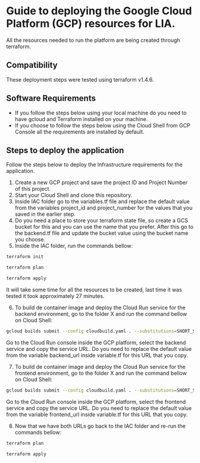 # Guide to deploying the Google Cloud Platform (GCP) resources for LIA.
All the resources needed to run the platform are being created through terraform.

## Compatibility

These deployment steps were tested using terraform v1.4.6.

## Software Requirements
- If you follow the steps below using your local machine do you need to have gcloud and Terraform installed on your machine.
- If you choose to follow the steps below using the Cloud Shell from GCP Console all the requirements are installed by default.


## Steps to deploy the application

Follow the steps below to deploy the Infrastructure requirements for the application.

1. Create a new GCP project and save the project ID and Project Number of this project.
2. Start your Cloud Shell and clone this repository.
3. Inside IAC folder go to the variables.tf file and replace the default value from the variables project_id and project_number for the values that you saved in the earlier step.
4. Do you need a place to store your terraform state file, so create a GCS bucket for this and you can use the name that you prefer. After this go to the backend.tf file and update the bucket value using the bucket name you choose.
5. Inside the IAC folder, run the commands bellow:
```bash
terraform init
```
```bash
terraform plan
```
```bash
terraform apply
```

It will take some time for all the resources to be created, last time it was tested it took approximately 27 minutes.

6. To build de container image and deploy the Cloud Run service for the backend environment, go to the folder X and run the command bellow on Cloud Shell:
```bash
gcloud builds submit --config cloudbuild.yaml . --substitutions=SHORT_SHA=00001
```

Go to the Cloud Run console inside the GCP platform, select the backend service and copy the service URL. Do you need to replace the default value from the variable backend_url inside variable.tf for this URL that you copy.

7. To build de container image and deploy the Cloud Run service for the frontend environment, go to the folder X and run the command bellow on Cloud Shell:
 ```bash
gcloud builds submit --config cloudbuild.yaml . --substitutions=SHORT_SHA=00001
```

Go to the Cloud Run console inside the GCP platform, select the frontend service and copy the service URL. Do you need to replace the default value from the variable frontend_url inside variable.tf for this URL that you copy.

8. Now that we have both URLs go back to the IAC folder and re-run the commands bellow:
```bash
terraform plan
```
```bash
terraform apply
```